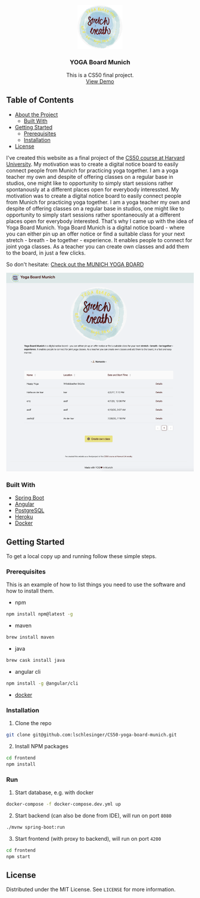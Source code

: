 <!-- PROJECT LOGO -->
<br />
<p align="center">
  <a href="https://github.com/lschlesinger/CS50-yoga-board-munich">
    <img src="frontend/src/assets/logo.png" alt="Logo" width="120">
  </a>

  <h3 align="center">YOGA Board Munich</h3>

  <p align="center">
    This is a CS50 final project.
    <br />
    <a href="https://github.com/github_username/repo">View Demo</a>
  </p>
</p>


<!-- TABLE OF CONTENTS -->
## Table of Contents

* [About the Project](#about-the-project)
  * [Built With](#built-with)
* [Getting Started](#getting-started)
  * [Prerequisites](#prerequisites)
  * [Installation](#installation)
* [License](#license)


<!-- ABOUT THE PROJECT -->
I've created this website as a final project of the [CS50
course at Harvard University](https://cs50.harvard.edu/).
My motivation was to create a digital notice board to easily connect people from Munich for practicing yoga together.
I am a yoga teacher my own and despite of offering classes on a regular base in studios, one might like to opportunity to simply start sessions rather spontanously at a different places open for everybody interessted. 
My motivation was to create a digital notice board to easily connect people from Munich for practicing yoga together.
I am a yoga teacher my own and despite of offering classes on a regular base in studios, one might like to opportunity to simply start sessions rather spontaneously at a different places open for everybody interested. 
That's why I came up with the idea of Yoga Board Munich.
Yoga Board Munich is a digital notice board - where you can either pin up an offer notice or find a suitable class for your next stretch - breath - be together - experience.
It enables people to connect for joint yoga classes.
As a teacher you can create own classes and add them to the board, in just a few clicks.

So don't hesitate:
[Check out the MUNICH YOGA BOARD](https://yoga-board.herokuapp.com/)

<img src="frontend/src/assets/demo-page.png" alt="Demo" width="600">

### Built With

* [Spring Boot]()
* [Angular]()
* [PostgreSQL]()
* [Heroku]()
* [Docker]()


<!-- GETTING STARTED -->
## Getting Started

To get a local copy up and running follow these simple steps.

### Prerequisites

This is an example of how to list things you need to use the software and how to install them.
* npm
```sh
npm install npm@latest -g
```
* maven
```sh
brew install maven
```
* java
```sh
brew cask install java
```
* angular cli
```sh
npm install -g @angular/cli
```
* [docker](https://docs.docker.com/docker-for-mac/install/)


### Installation
 
1. Clone the repo
```sh
git clone git@github.com:lschlesinger/CS50-yoga-board-munich.git
```
2. Install NPM packages
```sh
cd frontend
npm install
```

### Run
1. Start database, e.g. with docker
```sh
docker-compose -f docker-compose.dev.yml up
```
2. Start backend (can also be done from IDE), will run on port `8080`
```sh
./mvnw spring-boot:run
```
3. Start frontend (with proxy to backend), will run on port `4200`
```sh
cd frontend
npm start
```

<!-- LICENSE -->
## License

Distributed under the MIT License. See `LICENSE` for more information.
